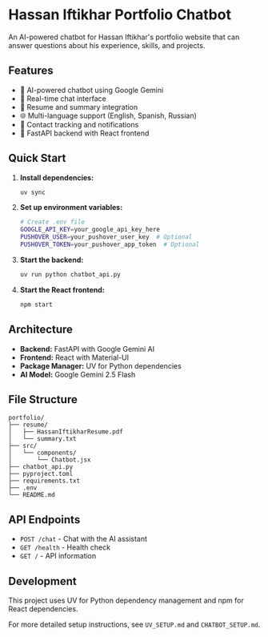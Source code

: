 # Hassan Iftikhar Portfolio Chatbot

An AI-powered chatbot for Hassan Iftikhar's portfolio website that can answer questions about his experience, skills, and projects.

## Features

- 🤖 AI-powered chatbot using Google Gemini
- 💬 Real-time chat interface
- 📄 Resume and summary integration
- 🌐 Multi-language support (English, Spanish, Russian)
- 📧 Contact tracking and notifications
- 🚀 FastAPI backend with React frontend

## Quick Start

1. **Install dependencies:**
   ```bash
   uv sync
   ```

2. **Set up environment variables:**
   ```bash
   # Create .env file
   GOOGLE_API_KEY=your_google_api_key_here
   PUSHOVER_USER=your_pushover_user_key  # Optional
   PUSHOVER_TOKEN=your_pushover_app_token  # Optional
   ```

3. **Start the backend:**
   ```bash
   uv run python chatbot_api.py
   ```

4. **Start the React frontend:**
   ```bash
   npm start
   ```

## Architecture

- **Backend:** FastAPI with Google Gemini AI
- **Frontend:** React with Material-UI
- **Package Manager:** UV for Python dependencies
- **AI Model:** Google Gemini 2.5 Flash

## File Structure

```
portfolio/
├── resume/
│   ├── HassanIftikharResume.pdf
│   └── summary.txt
├── src/
│   └── components/
│       └── Chatbot.jsx
├── chatbot_api.py
├── pyproject.toml
├── requirements.txt
├── .env
└── README.md
```

## API Endpoints

- `POST /chat` - Chat with the AI assistant
- `GET /health` - Health check
- `GET /` - API information

## Development

This project uses UV for Python dependency management and npm for React dependencies.

For more detailed setup instructions, see `UV_SETUP.md` and `CHATBOT_SETUP.md`.
